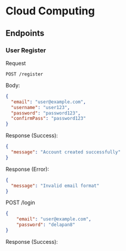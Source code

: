 # Cloud Computing

## Endpoints
### User Register
Request
```
POST /register
```
Body:
```json
{
  "email": "user@example.com",
  "username": "user123",
  "password": "password123",
  "confirmPass": "password123"
}
```

Response (Success):

```json
{
  "message": "Account created successfully"
}
```

Response (Error):

```json
{
  "message": "Invalid email format"
}
```


POST /login
```json
{
    "email": "user@example.com",
    "password": "delapan8"
}
```

Response (Success):

